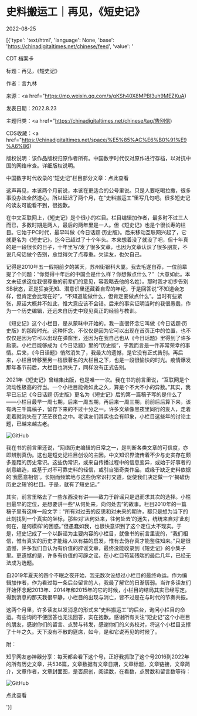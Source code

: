 # 史料搬运工｜再见，《短史记》

2022-08-25

[{'type': 'text/html', 'language': None, 'base': 'https://chinadigitaltimes.net/chinese/feed', 'value': '

CDT 档案卡

标题：再见，《短史记》

作者：言九林

来源：<a href="https://mp.weixin.qq.com/s/gKSh40X8MPBl3uh9MEZKuA)

发表日期：2022.8.23

主题归类：<a href="https://chinadigitaltimes.net/chinese/tag/告别信)

CDS收藏：<a href="https://chinadigitaltimes.net/space/%E5%85%AC%E6%B0%91%E9%A6%86)

版权说明：该作品版权归原作者所有。中国数字时代仅对原作进行存档，以对抗中国的网络审查。详细版权说明。





中国数字时代收录的“短史记”栏目部分文章：点此查看

这声再见，本该两个月前说，本该在更适合的公号里说。只是人要吃喝拉撒，很多事没办法全然遂心。所以延迟了两个月，在“史料搬运工”里写几句吧。很多短史记的读友可能看不到，很抱歉。

在中文互联网上，《短史记》是个很小的栏目。栏目编辑加作者，最多时不过三人而已，多数时期是两人，最后的两年里是一人。但《短史记》也是个很长寿的栏目。它始于PC时代，最早叫做《今日话题·历史版》。后来移动互联网兴起了，它就更名为《短史记》，迄今已超过了十个年头。本来想着没了就没了吧，但十年真的是一段很长的日子，十年里写/发了很多文章，也因为文章认识了很多朋友，不说几句话做个告别，总觉得欠了点尊重。欠读友，也欠自己。

记得是2010年五一假期前夕的某天，苏州街银科大厦。我去毛遂自荐，一位前辈提了个问题：“你觉得十年后的中国会是什么样？你想做点什么？”（大意如此。本文未征求这位我很尊重的前辈们的意见，容我略去他的名姓）。那时我才初步告别SB状态，正是狂妄无知、潜意识里还藏着自卑的年纪，于是回答说“不知道会怎样，但肯定会比现在好”，“不知道能做什么，但肯定要做点什么”。当时有些紧张，原话大概并不如此，惟大意应该不会错。后来的事实证明当时的我很愚蠢，作为一个历史编辑，还远未自历史中窥见真正的经验与教训。

《短史记》这个小栏目，是从蒙昧中开始的。我一直很怀念它叫做《今日话题·历史版》的那段时光。这种怀念，不仅仅是因为它可以出现在首页正中的位置，也不仅仅是因为它可以出现在弹窗里，还因为在我自己也从《今日话题》里得到了许多启蒙。小栏目能够成为《今日话题》里的“历史版”，于我而言是一件非常荣幸的事情。后来，《今日话题》悄然消失了，我最大的遗憾，是它没有正式告别。再后来，小栏目转移至另一档很著名的大栏目之下，也是一段很愉快的时光。疫情爆发那年春节前后，大栏目也消失了，同样没有正式告别。

2021年《短史记》曾结集出版，也是唯一一次。我在书的前言里说，“互联网是个流动性极高的行当。一个小栏目能做如此之久，算是个不大不小的异数。”其实，我早已忘记《今日话题·历史版》更名为《短史记》后的第一篇稿子写的是什么了——小栏目最早一周七期，后来一周五期，再后来一周三期，前前后后算下来，该有两三千篇稿子，留存下来的不过十分之一。许多文章像黑夜里同行的友人，走着走着就消失在了茫茫夜色之中。老读友们其实也会有印象，小栏目这些年的讨论主题，已越来越古老。

![GitHub](https://chinadigitaltimes.net/chinese/files/2022/08/image-1661421077972.png)

我在书的前言里还说，“网络历史编辑的日常之一，是判断各类文章的可信度，亦即辨别真伪。这也是短史记栏目创设的主因。中文知识界流传着不少与史实存在颇多差距的历史常识。这些伪常识，或来自传播过程中的信息变异，或始于好事者的刻意编造，或基于对不可靠史料的轻信，或引自猎奇类作品，或缘于缺乏史料依据的‘我愿意相信’。长期而频繁地与这些伪常识打交道，促使我们决定做一个‘揭破伪历史之短’的栏目。于是，就有了短史记。”

其实，前言里略去了一些东西没有讲——致力于辟谣只是退而求其次的选择。小栏目最早的定位，是想要讲一些“从何处来，向何处去”的故事。栏目2010年的一篇稿子里有这样一段文字：“所有对过去的反思和对未来的期许，都只是想为当下的此刻找到一个真实的坐标，那些对‘从何处来，往何处去’的迷失，统统来自对‘此刻何在，是何模样’的困惑。”但愚蠢如我，也很快意识到了这个定位太不现实。于是，短史记成了一个以辟谣为主要内容的小栏目，就像书的前言里说的，“我们相信，惟有真实的历史才能给人以有益的启发，惟有去伪存真才能鉴往知来。”只是很遗憾，许多我们自认为有价值的辟谣文章，最终没能收录到《短史记》的小集子里。更遗憾的是，许多有价值的可辟之谣，在小栏目苟延残喘的最后几年，已经无法成为选题。

自2019年夏天的四个不眠之夜开始，我无数次设想过小栏目的最终命运。作为编辑加作者，作为看过每一条后台留言的人，我最了解它的日渐孱弱。当许多读友们开始怀念起2013年、2014年和2015年的它的时候，小栏目的结局其实已经写定。得到消息的那天我很平静，小栏目的出现与消亡，皆不过是在与时代的节奏共振。

这两个月里，许多读友以发消息的形式来“史料搬运工”的后台，询问小栏目的命运。有些询问不便回答也无法回答，实在抱歉。感谢所有关注“短史记”这个小栏目的朋友，感谢你们的留言、点赞与转发，感谢你们的义务校对，将这个小栏目支撑了十年之久。天下没有不散的筵席，如今，是和它说再见的时候了。

附：



知乎网友@神器分享：每天都会看下这个号，正好我抓取了这个号2016到2022年的所有历史文章，共536篇，文章数据有文章日期，文章标题，文章链接，文章简介，文章作者，文章封面图，是否原创，阅读数，在看数，点赞数和留言数等待：

![GitHub](https://chinadigitaltimes.net/chinese/files/2022/08/image-1661421803935.png)

点此查看

'}]